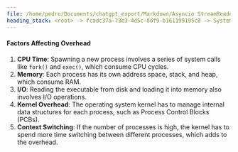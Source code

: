```yaml
---
file: /home/pedro/Documents/chatgpt_export/Markdown/Asyncio StreamReader_Writer_ Deep Dive.md
heading_stack: <root> -> fcadc37a-73b3-4d5c-8df9-b161199195c8 -> System -> b74b0f9d-258d-4711-a53e-a6ef4f3e749e -> System -> aaa2d34c-19b8-4a73-87e5-e89cc52880f1 -> User -> e699cc32-2076-4b5d-98e8-d8c8d270498e -> Assistant -> asyncio StreamReader and StreamWriter: A Deep Dive -> StreamReader -> Basics -> Core Methods -> Use Case -> StreamWriter -> Basics -> Core Methods -> Use Case -> Combining StreamReader and StreamWriter -> Buffering and Flow Control -> Exception Handling -> Backpressure Handling -> Stream Adapters -> Conclusion -> aaa2cf71-b96b-4015-b8df-dadb1288a43a -> User -> 7f748aa6-27c6-4794-ad0d-049b6f2f97d5 -> Assistant -> Factors Affecting Overhead
---
```

#### Factors Affecting Overhead

1. **CPU Time**: Spawning a new process involves a series of system calls like `fork()` and `exec()`, which consume CPU cycles.
2. **Memory**: Each process has its own address space, stack, and heap, which consume RAM.
3. **I/O**: Reading the executable from disk and loading it into memory also involves I/O operations.
4. **Kernel Overhead**: The operating system kernel has to manage internal data structures for each process, such as Process Control Blocks (PCBs).
5. **Context Switching**: If the number of processes is high, the kernel has to spend more time switching between different processes, which adds to the overhead.

